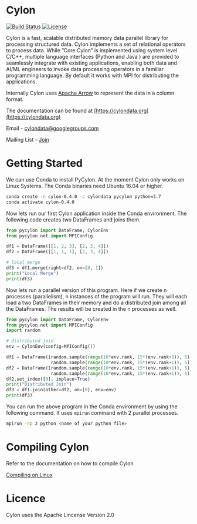 # Cylon

[![Build Status](https://travis-ci.org/cylondata/cylon.svg?branch=master)](https://travis-ci.org/cylondata/cylon)
[![License](http://img.shields.io/:license-Apache%202-blue.svg)](https://github.com/cylondata/cylon/blob/master/LICENSE)

Cylon is a fast, scalable distributed memory data parallel library
for processing structured data. Cylon implements a set of relational operators to process data.
While ”Core  Cylon” is implemented using system level C/C++, multiple language interfaces
(Python  and  Java ) are provided to seamlessly integrate with existing applications, enabling
both data and AI/ML engineers to invoke data processing operators in a familiar programming language.
By default it works with MPI for distributing the applications.

Internally Cylon uses [Apache Arrow](https://arrow.apache.org/) to represent the data in a column format.

The documentation can be found at [https://cylondata.org](https://cylondata.org)

Email - [cylondata@googlegroups.com](mailto:cylondata@googlegroups.com)

Mailing List - [Join](https://groups.google.com/forum/#!forum/cylondata/join)

# Getting Started

We can use Conda to install PyCylon. At the moment Cylon only works on Linux Systems. The Conda binaries need Ubuntu 16.04 or higher. 

```bash
conda create -n cylon-0.4.0 -c cylondata pycylon python=3.7
conda activate cylon-0.4.0
```

Now lets run our first Cylon application inside the Conda environment. The following code creates two DataFrames and joins them. 

```python
from pycylon import DataFrame, CylonEnv
from pycylon.net import MPIConfig

df1 = DataFrame([[1, 2, 3], [2, 3, 4]])
df2 = DataFrame([[1, 1, 1], [2, 3, 4]])

# local merge
df3 = df1.merge(right=df2, on=[0, 1])
print("Local Merge")
print(df3)
```

Now lets run a parallel version of this program. Here if we create n processes (parallelism), n instances of the
program will run. They will each load a two DataFrames in their memory and do a distributed join among all the DataFrames.
The results will be created in the n processes as well. 

```python
from pycylon import DataFrame, CylonEnv
from pycylon.net import MPIConfig
import random

# distributed join
env = CylonEnv(config=MPIConfig())

df1 = DataFrame([random.sample(range(10*env.rank, 15*(env.rank+1)), 5),
                 random.sample(range(10*env.rank, 15*(env.rank+1)), 5)])
df2 = DataFrame([random.sample(range(10*env.rank, 15*(env.rank+1)), 5),
                 random.sample(range(10*env.rank, 15*(env.rank+1)), 5)])
df2.set_index([0], inplace=True)
print("Distributed Join")
df3 = df1.join(other=df2, on=[0], env=env)
print(df3)
```

You can run the above program in the Conda environment by using the following command. It uses ```mpirun``` command with 2 parallel processes.  

```bash
mpirun -np 2 python <name of your python file>
```

# Compiling Cylon

Refer to the documentation on how to compile Cylon

[Compiling on Linux](https://cylondata.org/docs/)

# Licence

Cylon uses the Apache Lincense Version 2.0





